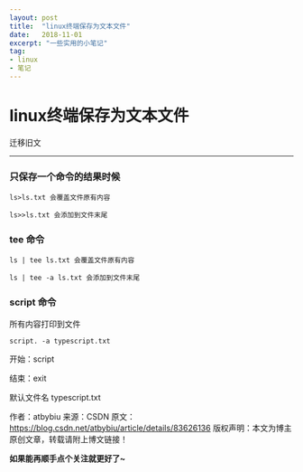 ```yaml
---
layout: post
title:  "linux终端保存为文本文件"
date:   2018-11-01
excerpt: "一些实用的小笔记"
tag:
- linux
- 笔记
---
```


# linux终端保存为文本文件

迁移旧文

------



### 只保存一个命令的结果时候

```shell
ls>ls.txt 会覆盖文件原有内容

ls>>ls.txt 会添加到文件末尾
```

### tee 命令

```shell
ls | tee ls.txt 会覆盖文件原有内容

ls | tee -a ls.txt 会添加到文件末尾
```

### script 命令

所有内容打印到文件

```shell
script. -a typescript.txt
```

开始：script 

结束：exit

默认文件名 typescript.txt



作者：atbybiu 
来源：CSDN 
原文：https://blog.csdn.net/atbybiu/article/details/83626136 
版权声明：本文为博主原创文章，转载请附上博文链接！

**如果能再顺手点个关注就更好了~**